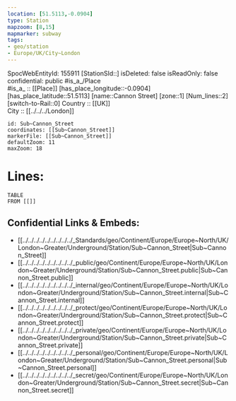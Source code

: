 ```yaml
---
location: [51.5113,-0.0904] 
type: Station 
mapzoom: [8,15] 
mapmarker: subway 
tags:
- geo/station
- Europe/UK/City~London
---
```

SpocWebEntityId: 155911
[StationSId::] 
isDeleted: false
isReadOnly: false
confidential: public
#is_a_/Place  
#is_a_ :: [[Place]] 
[has_place_longitude::-0.0904] 
[has_place_latitude::51.5113] 
[name::Cannon Street] 
[zone::1] 
[Num_lines::2] 
[switch-to-Rail::0] 
Country :: [[UK]]  
City :: [[../../../London]]  


```leaflet
id: Sub~Cannon_Street
coordinates: [[Sub~Cannon_Street]] 
markerFile: [[Sub~Cannon_Street]] 
defaultZoom: 11 
maxZoom: 18
```


# Lines: 
```dataview
TABLE 
FROM [[]] 
```

## Confidential Links & Embeds: 
- [[../../../../../../../../../_Standards/geo/Continent/Europe/Europe~North/UK/London~Greater/Underground/Station/Sub~Cannon_Street|Sub~Cannon_Street]] 
- [[../../../../../../../../../_public/geo/Continent/Europe/Europe~North/UK/London~Greater/Underground/Station/Sub~Cannon_Street.public|Sub~Cannon_Street.public]] 
- [[../../../../../../../../../_internal/geo/Continent/Europe/Europe~North/UK/London~Greater/Underground/Station/Sub~Cannon_Street.internal|Sub~Cannon_Street.internal]] 
- [[../../../../../../../../../_protect/geo/Continent/Europe/Europe~North/UK/London~Greater/Underground/Station/Sub~Cannon_Street.protect|Sub~Cannon_Street.protect]] 
- [[../../../../../../../../../_private/geo/Continent/Europe/Europe~North/UK/London~Greater/Underground/Station/Sub~Cannon_Street.private|Sub~Cannon_Street.private]] 
- [[../../../../../../../../../_personal/geo/Continent/Europe/Europe~North/UK/London~Greater/Underground/Station/Sub~Cannon_Street.personal|Sub~Cannon_Street.personal]] 
- [[../../../../../../../../../_secret/geo/Continent/Europe/Europe~North/UK/London~Greater/Underground/Station/Sub~Cannon_Street.secret|Sub~Cannon_Street.secret]] 
